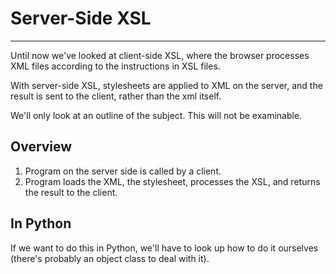 # Server-Side XSL

---

Until now we've looked at client-side XSL, where the browser processes XML files according to the instructions in XSL files.

With server-side XSL, stylesheets are applied to XML on the server, and the result is sent to the client, rather than the xml itself.

We'll only look at an outline of the subject. This will not be examinable.

## Overview

1. Program on the server side is called by a client.
2. Program loads the XML, the stylesheet, processes the XSL, and returns the result to the client.

## In Python

If we want to do this in Python, we'll have to look up how to do it ourselves (there's probably an object class to deal with it).
